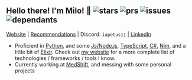 ## Hello there<!-- general kenobi -->! I'm Milo! :wave: ![stars](https://api.iapetus11.me/github/stats/Iapetus-11/shield/stars?color=2b9&style=flat) ![prs](https://api.iapetus11.me/github/stats/Iapetus-11/shield/prs?color=2b9&style=flat) ![issues](https://api.iapetus11.me/github/stats/Iapetus-11/shield/issues?color=2b9&style=flat) ![dependants](https://api.iapetus11.me/github/stats/Iapetus-11/shield/dependants?color=2b9&style=flat)
[Website](https://iapetus11.me/) | [Recommendations](https://github.com/Iapetus-11/recommendations) | Discord: `iapetus11` | [LinkedIn](https://www.linkedin.com/in/milo-weinberg/)

- Proficient in [Python](https://github.com/Iapetus-11?tab=repositories&q=&type=&language=python), and some [Js/Node.js](https://github.com/Iapetus-11?tab=repositories&q=&type=&language=javascript), [TypeScript](https://github.com/Iapetus-11?tab=repositories&q=&type=&language=typescript), [C#](https://github.com/Iapetus-11?tab=repositories&q=&type=&language=c%23), [Nim](https://github.com/Iapetus-11?tab=repositories&q=&type=&language=nim), and a little bit of [Elixir](https://github.com/Iapetus-11?tab=repositories&q=&type=&language=elixir). Check out [my website](https://iapetus11.me/) for a more complete list of technologies / frameworks / tools I know.
- Currently working at [MedShift](https://github.com/MedShift), and messing with some personal projects
